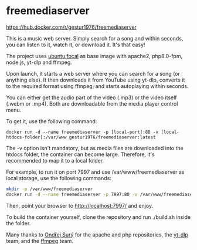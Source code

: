 # freemediaserver

https://hub.docker.com/r/gestur1976/freemediaserver

This is a music web server. Simply search for a song and within seconds, you can listen to it, watch it, or download it. It's that easy!

The project uses [ubuntu:focal](https://hub.docker.com/layers/library/ubuntu/focal/images/sha256-554e40b15453c788ec799badf0f1ad05c3e5c735b53f940feb8f27cf2ec570c5?context=explore) as base image with apache2, php8.0-fpm, node.js, yt-dlp and ffmpeg.

Upon launch, it starts a web server where you can search for a song (or anything else). It then downloads it from YouTube using yt-dlp, converts it to the required format using ffmpeg, and starts autoplaying within seconds.

You can either get the audio part of the video (.mp3) or the video itself (.webm or .mp4). Both are downloadable from the media player control menu.

To get it, use the following command:

```shell
docker run -d --name freemediaserver -p [local-port]:80 -v [local-htdocs-folder]:/var/www gestur1976/freemediaserver:latest
```
The -v option isn't mandatory, but as media files are downloaded into the htdocs folder, the container can become large. Therefore, it's recommended to map it to a local folder.

For example, to run it on port 7997 and use /var/www/freemediaserver as local storage, use the following commands:

```bash
mkdir -p /var/www/freemediaserver
docker run -d --name freemediaserver -p 7997:80 -v /var/www/freemediaserver:/var/www gestur1976/freemediaserver:latest
```

Then, point your browser to [http://localhost:7997/](http://localhost:7997/) and enjoy.

To build the container yourself, clone the repository and run ./build.sh inside the folder.


Many thanks to [Ondřej Surý](https://github.com/oerdnj) for the apache and php repositories, the [yt-dlp](https://github.com/yt-dlp) team, and the [ffmpeg](https://ffmpeg.org/) team.

